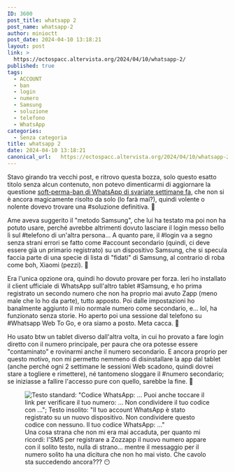 ```yaml
---
ID: 3600
post_title: whatsapp 2
post_name: whatsapp-2
author: minioctt
post_date: 2024-04-10 13:18:21
layout: post
link: >
  https://octospacc.altervista.org/2024/04/10/whatsapp-2/
published: true
tags:
  - ACCOUNT
  - ban
  - login
  - numero
  - Samsung
  - soluzione
  - telefono
  - WhatsApp
categories:
  - Senza categoria
title: whatsapp 2
date: 2024-04-10 13:18:21
canonical_url:   https://octospacc.altervista.org/2024/04/10/whatsapp-2/
---
```

<!-- wp:paragraph -->
<p>Stavo girando tra vecchi post, e ritrovo questa bozza, solo questo esatto titolo senza alcun contenuto, non potevo dimenticarmi di aggiornare la questione <a href="https://octospacc.altervista.org/2024/03/23/whatsapped/">soft-perma-ban di WhatsApp di svariate settimane fa</a>, che non si è ancora magicamente risolto da solo (lo farà mai?), quindi volente o nolente dovevo trovare una #soluzione definitiva. 👿</p>
<!-- /wp:paragraph -->

<!-- wp:paragraph -->
<p>Ame aveva suggerito il "metodo Samsung", che lui ha testato ma poi non ha potuto usare, perché avrebbe altrimenti dovuto lasciare il login messo bello lì sul #telefono di un'altra persona... A quanto pare, il #login va a segno senza strani errori se fatto come #account secondario (quindi, ci deve essere già un primario registrato) su un dispositivo Samsung, che si specula faccia parte di una specie di lista di "fidati" di Samsung, al contrario di roba come boh, Xiaomi (pezzi). 🥺</p>
<!-- /wp:paragraph -->

<!-- wp:paragraph -->
<p>Era l'unica opzione ora, quindi ho dovuto provare per forza. Ieri ho installato il client ufficiale di WhatsApp sull'altro tablet #Samsung, e ho prima registrato un secondo numero che non ha proprio mai avuto Zapp (meno male che lo ho da parte), tutto apposto. Poi dalle impostazioni ho banalmente aggiunto il mio normale numero come secondario, e... lol, ha funzionato senza storie. Ho aperto poi una sessione dal telefono su #Whatsapp Web To Go, e ora siamo a posto. Meta cacca. 🙏</p>
<!-- /wp:paragraph -->

<!-- wp:paragraph -->
<p>Ho usato btw un tablet diverso dall'altra volta, in cui ho provato a fare login diretto con il numero principale, per paura che ora potesse essere "contaminato" e rovinarmi anche il numero secondario. E ancora proprio per questo motivo, non mi permetto nemmeno di disinstallare la app dal tablet (anche perché ogni 2 settimane le sessioni Web scadono, quindi dovrei stare a togliere e rimettere), né tantomeno sloggare il #numero secondario; se iniziasse a fallire l'accesso pure con quello, sarebbe la fine. 👄</p>
<!-- /wp:paragraph -->

<!-- wp:paragraph -->
<p></p>
<!-- /wp:paragraph -->

<!-- wp:image {"id":4243,"sizeSlug":"large","linkDestination":"none"} -->
<figure class="wp-block-image size-large"><img src="{{site.cdnurl}}/assets/uploads/2024/04/20240410_003752-960x960.jpg" alt="Testo standard: &quot;Codice WhatsApp: ... Puoi anche toccare il link per verificare il tuo numero: ... Non condividere il tuo codice con ...&quot;; Testo insolito: &quot;Il tuo account WhatsApp è stato registrato su un nuovo dispositivo. Non condividere questo codice con nessuno. Il tuo codice WhatsApp: ...&quot;" class="wp-image-4243"/><figcaption class="wp-element-caption">Una cosa strana che non mi era mai accaduta, per quanto mi ricordi: l'SMS per registrare a Zozzapp il nuovo numero appare con il solito testo, nulla di strano... mentre il messaggio per il numero solito ha una dicitura che non ho mai visto. Che cavolo sta succedendo ancora??? 😶</figcaption></figure>
<!-- /wp:image -->